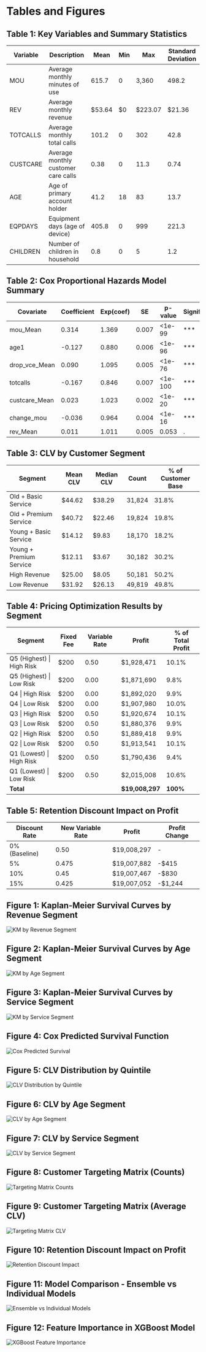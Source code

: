 # Tables and Figures

## Table 1: Key Variables and Summary Statistics
| Variable | Description | Mean | Min | Max | Standard Deviation |
|----------|-------------|------|-----|-----|-------------------|
| MOU | Average monthly minutes of use | 615.7 | 0 | 3,360 | 498.2 |
| REV | Average monthly revenue | $53.64 | $0 | $223.07 | $21.36 |
| TOTCALLS | Average monthly total calls | 101.2 | 0 | 302 | 42.8 |
| CUSTCARE | Average monthly customer care calls | 0.38 | 0 | 11.3 | 0.74 |
| AGE | Age of primary account holder | 41.2 | 18 | 83 | 13.7 |
| EQPDAYS | Equipment days (age of device) | 405.8 | 0 | 999 | 221.3 |
| CHILDREN | Number of children in household | 0.8 | 0 | 5 | 1.2 |

## Table 2: Cox Proportional Hazards Model Summary
| Covariate | Coefficient | Exp(coef) | SE | p-value | Significance |
|-----------|-------------|-----------|------|---------|-------------|
| mou_Mean | 0.314 | 1.369 | 0.007 | <1e-99 | *** |
| age1 | -0.127 | 0.880 | 0.006 | <1e-96 | *** |
| drop_vce_Mean | 0.090 | 1.095 | 0.005 | <1e-76 | *** |
| totcalls | -0.167 | 0.846 | 0.007 | <1e-100 | *** |
| custcare_Mean | 0.023 | 1.023 | 0.002 | <1e-20 | *** |
| change_mou | -0.036 | 0.964 | 0.004 | <1e-16 | *** |
| rev_Mean | 0.011 | 1.011 | 0.005 | 0.053 | . |

## Table 3: CLV by Customer Segment
| Segment | Mean CLV | Median CLV | Count | % of Customer Base |
|---------|----------|------------|-------|-------------------|
| Old + Basic Service | $44.62 | $38.29 | 31,824 | 31.8% |
| Old + Premium Service | $40.72 | $22.46 | 19,824 | 19.8% |
| Young + Basic Service | $14.12 | $9.83 | 18,170 | 18.2% |
| Young + Premium Service | $12.11 | $3.67 | 30,182 | 30.2% |
| High Revenue | $25.00 | $8.05 | 50,181 | 50.2% |
| Low Revenue | $31.92 | $26.13 | 49,819 | 49.8% |

## Table 4: Pricing Optimization Results by Segment
| Segment | Fixed Fee | Variable Rate | Profit | % of Total Profit |
|---------|-----------|---------------|--------|-------------------|
| Q5 (Highest) \| High Risk | $200 | 0.50 | $1,928,471 | 10.1% |
| Q5 (Highest) \| Low Risk | $200 | 0.00 | $1,871,690 | 9.8% |
| Q4 \| High Risk | $200 | 0.00 | $1,892,020 | 9.9% |
| Q4 \| Low Risk | $200 | 0.00 | $1,907,980 | 10.0% |
| Q3 \| High Risk | $200 | 0.50 | $1,920,674 | 10.1% |
| Q3 \| Low Risk | $200 | 0.50 | $1,880,376 | 9.9% |
| Q2 \| High Risk | $200 | 0.50 | $1,889,418 | 9.9% |
| Q2 \| Low Risk | $200 | 0.50 | $1,913,541 | 10.1% |
| Q1 (Lowest) \| High Risk | $200 | 0.50 | $1,790,436 | 9.4% |
| Q1 (Lowest) \| Low Risk | $200 | 0.50 | $2,015,008 | 10.6% |
| **Total** | | | **$19,008,297** | **100%** |

## Table 5: Retention Discount Impact on Profit
| Discount Rate | New Variable Rate | Profit | Profit Change |
|---------------|-------------------|--------|---------------|
| 0% (Baseline) | 0.50 | $19,008,297 | - |
| 5% | 0.475 | $19,007,882 | -$415 |
| 10% | 0.45 | $19,007,467 | -$830 |
| 15% | 0.425 | $19,007,052 | -$1,244 |

## Figure 1: Kaplan-Meier Survival Curves by Revenue Segment
![KM by Revenue Segment](../models/km_by_revenue_segment.png)

## Figure 2: Kaplan-Meier Survival Curves by Age Segment
![KM by Age Segment](../models/km_by_age_segment.png)

## Figure 3: Kaplan-Meier Survival Curves by Service Segment
![KM by Service Segment](../models/km_by_service_segment.png)

## Figure 4: Cox Predicted Survival Function
![Cox Predicted Survival](../models/cox_predicted_survival_multifeature.png)

## Figure 5: CLV Distribution by Quintile
![CLV Distribution by Quintile](../models/clv_distribution_by_quintile.png)

## Figure 6: CLV by Age Segment
![CLV by Age Segment](../models/clv_by_age.png)

## Figure 7: CLV by Service Segment
![CLV by Service Segment](../models/clv_by_service.png)

## Figure 8: Customer Targeting Matrix (Counts)
![Targeting Matrix Counts](../models/targeting_matrix_counts.png)

## Figure 9: Customer Targeting Matrix (Average CLV)
![Targeting Matrix CLV](../models/targeting_matrix_clv.png)

## Figure 10: Retention Discount Impact on Profit
![Retention Discount Impact](../models/retention_discount_impact.png)

## Figure 11: Model Comparison - Ensemble vs Individual Models
![Ensemble vs Individual Models](../models/ensemble_vs_individuals_roc.png)

## Figure 12: Feature Importance in XGBoost Model
![XGBoost Feature Importance](../models/xgboost_shap_summary.png) 